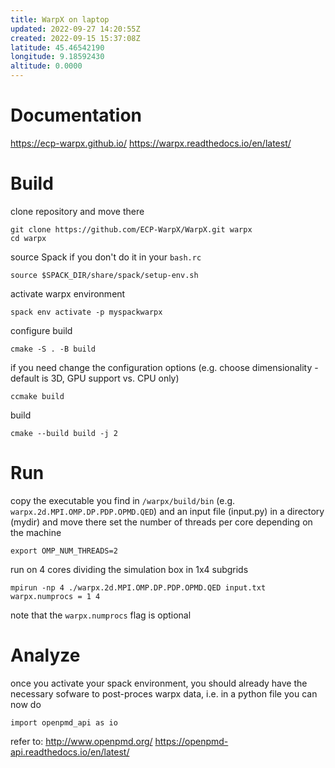 ```yaml
---
title: WarpX on laptop
updated: 2022-09-27 14:20:55Z
created: 2022-09-15 15:37:08Z
latitude: 45.46542190
longitude: 9.18592430
altitude: 0.0000
---
```


# Documentation 
https://ecp-warpx.github.io/
https://warpx.readthedocs.io/en/latest/

# Build
clone repository and move there 
```
git clone https://github.com/ECP-WarpX/WarpX.git warpx
cd warpx
```

source Spack if you don't do it in your `bash.rc` 
```
source $SPACK_DIR/share/spack/setup-env.sh
```

activate warpx environment
```
spack env activate -p myspackwarpx
``` 

configure build 
```
cmake -S . -B build
```

if you need change the configuration options (e.g. choose dimensionality - default is 3D, GPU support vs. CPU only)
```
ccmake build
```

build
```
cmake --build build -j 2
```

# Run 
copy the executable you find in `/warpx/build/bin` (e.g. `warpx.2d.MPI.OMP.DP.PDP.OPMD.QED`) and an input file (input.py) in a directory (mydir) and move there 
set the number of threads per core depending on the machine 
```
export OMP_NUM_THREADS=2
```
run on 4 cores dividing the simulation box in 1x4 subgrids 
```
mpirun -np 4 ./warpx.2d.MPI.OMP.DP.PDP.OPMD.QED input.txt warpx.numprocs = 1 4
```
note that the `warpx.numprocs` flag is optional

# Analyze
once you activate your spack environment, you should already have the necessary sofware to post-proces warpx data, i.e. in a python file you can now do 
```
import openpmd_api as io
```

refer to:
http://www.openpmd.org/
https://openpmd-api.readthedocs.io/en/latest/
